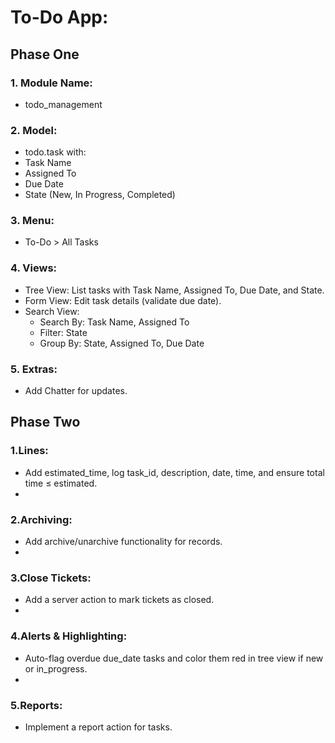 # To-Do App: 


## Phase One
### 1. Module Name:
- todo_management

### 2. Model:
- todo.task with:
- Task Name
- Assigned To
- Due Date
- State (New, In Progress, Completed)

### 3. Menu:
- To-Do > All Tasks

### 4. Views:
- Tree View: List tasks with Task Name, Assigned To, Due Date, and State.
- Form View: Edit task details (validate due date).
- Search View:
  - Search By: Task Name, Assigned To 
  - Filter: State 
  - Group By: State, Assigned To, Due Date

### 5. Extras:
- Add Chatter for updates.

## Phase Two
### 1.Lines:
- Add estimated_time, log task_id, description, date, time, and ensure total time ≤ estimated.
- 
### 2.Archiving:
- Add archive/unarchive functionality for records.
- 
### 3.Close Tickets:
- Add a server action to mark tickets as closed.
- 
### 4.Alerts & Highlighting:
- Auto-flag overdue due_date tasks and color them red in tree view if new or in_progress.
- 
### 5.Reports:
- Implement a report action for tasks.
